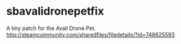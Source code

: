 # sbavalidronepetfix
A tiny patch for the Avali Drone Pet. http://steamcommunity.com/sharedfiles/filedetails/?id=748625593
